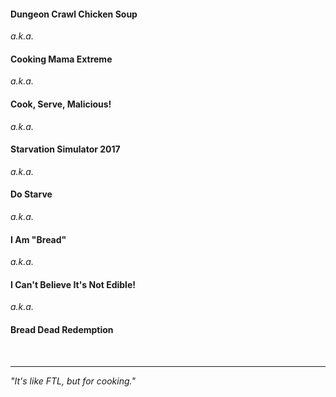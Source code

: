 #### Dungeon Crawl Chicken Soup
*a.k.a.*
#### Cooking Mama Extreme
*a.k.a.*
#### Cook, Serve, Malicious!
*a.k.a.*
#### Starvation Simulator 2017
*a.k.a.*
#### Do Starve
*a.k.a.*
#### I Am "Bread"
*a.k.a.*
#### I Can't Believe It's Not Edible!
*a.k.a.*
#### Bread Dead Redemption

&nbsp;

---
*"It's like FTL, but for cooking."*